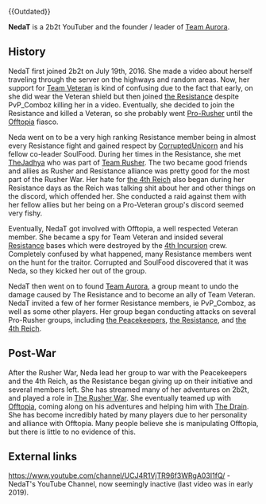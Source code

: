{{Outdated}}

**NedaT** is a 2b2t YouTuber and the founder / leader of [Team Aurora](https://2b2t.miraheze.org/wiki/Team_Aurora).

## History
NedaT first joined 2b2t on July 19th, 2016. She made a video about herself traveling through the server on the highways and random areas. Now, her support for [Team Veteran](https://2b2t.miraheze.org/wiki/Team_Veteran) is kind of confusing due to the fact that early, on she did wear the Veteran shield but then joined [the Resistance](https://2b2t.miraheze.org/wiki/the_Resistance) despite PvP_Comboz killing her in a video. Eventually, she decided to join the Resistance and killed a Veteran, so she probably went [Pro-Rusher](https://2b2t.miraheze.org/wiki/Team_Rusher) until the [Offtopia](https://2b2t.miraheze.org/wiki/Offtopia) fiasco.

Neda went on to be a very high ranking Resistance member being in almost every Resistance fight and gained respect by [CorruptedUnicorn](https://2b2t.miraheze.org/wiki/CorruptedUnicorn) and his fellow co-leader SoulFood. During her times in the Resistance, she met [TheJadhya](https://2b2t.miraheze.org/wiki/TheJadhya) who was part of [Team Rusher](https://2b2t.miraheze.org/wiki/Team_Rusher). The two became good friends and allies as Rusher and Resistance alliance was pretty good for the most part of the Rusher War. Her hate for [the 4th Reich](https://2b2t.miraheze.org/wiki/the_4th_Reich) also began during her Resistance days as the Reich was talking shit about her and other things on the discord, which offended her. She conducted a raid against them with her fellow allies but her being on a Pro-Veteran group's discord seemed very fishy.

Eventually, NedaT got involved with Offtopia, a well respected Veteran member. She became a spy for Team Veteran and insided several [Resistance](https://2b2t.miraheze.org/wiki/The_Resistance) bases which were destroyed by the [4th Incursion](https://2b2t.miraheze.org/wiki/4th_Incursion) crew. Completely confused by what happened, many Resistance members went on the hunt for the traitor. Corrupted and SoulFood discovered that it was Neda, so they kicked her out of the group.

NedaT then went on to found [Team Aurora](https://2b2t.miraheze.org/wiki/Team_Aurora), a group meant to undo the damage caused by The Resistance and to become an ally of Team Veteran. NedaT invited a few of her former Resistance members, ie PvP_Comboz, as well as some other players. Her group began conducting attacks on several Pro-Rusher groups, including [the Peacekeepers](https://2b2t.miraheze.org/wiki/the_Peacekeepers), [the Resistance](https://2b2t.miraheze.org/wiki/the_Resistance), and [the 4th Reich](https://2b2t.miraheze.org/wiki/the_4th_Reich).

## Post-War
After the Rusher War, Neda lead her group to war with the Peacekeepers and the 4th Reich, as the Resistance began giving up on their initiative and several members left. She has streamed many of her adventures on 2b2t, and played a role in [The Rusher War](https://2b2t.miraheze.org/wiki/The_Rusher_War). She eventually teamed up with [Offtopia](https://2b2t.miraheze.org/wiki/Offtopia), coming along on his adventures and helping him with [The Drain](https://2b2t.miraheze.org/wiki/The_Drain). She has become incredibly hated by many players due to her personality and alliance with Offtopia. Many people believe she is manipulating Offtopia, but there is little to no evidence of this.

## External links
https://www.youtube.com/channel/UCJ4R1VjTR96f3WRgA03I1fQ/ - NedaT's YouTube Channel, now seemingly inactive (last video was in early 2019).